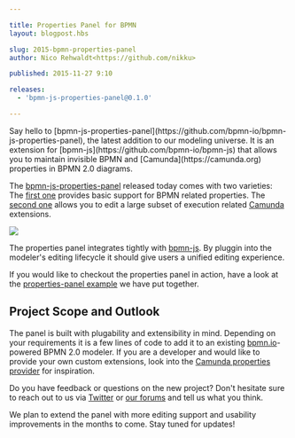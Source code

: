 ```yaml
---

title: Properties Panel for BPMN
layout: blogpost.hbs

slug: 2015-bpmn-properties-panel
author: Nico Rehwaldt<https://github.com/nikku>

published: 2015-11-27 9:10

releases:
  - 'bpmn-js-properties-panel@0.1.0'

---
```



<p class="introduction">
  Say hello to [bpmn-js-properties-panel](https://github.com/bpmn-io/bpmn-js-properties-panel), the latest addition to our modeling universe. It is an extension for [bpmn-js](https://github.com/bpmn-io/bpmn-js) that allows you to maintain invisible BPMN and [Camunda](https://camunda.org) properties in BPMN 2.0 diagrams.
</p>

<!-- continue -->

The [bpmn-js-properties-panel](https://github.com/bpmn-js-properties-panel) released today comes with two varieties: The [first one](https://github.com/bpmn-io/bpmn-js-properties-panel/tree/master/lib/provider/bpmn) provides basic support for BPMN related properties. The [second one](https://github.com/bpmn-io/bpmn-js-properties-panel/tree/master/lib/provider/camunda) allows you to edit a large subset of execution related [Camunda](https://camunda.org) extensions.

<div class="figure no-border">
  <a href="https://github.com/bpmn-io/bpmn-js-properties-panel">
    <img src="{{ assets }}/attachments/blog/2015/013-properties-panel.png">
  </a>
</div>


The properties panel integrates tightly with [bpmn-js](https://github.com/bpmn-io/bpmn-js). By pluggin into the modeler's editing lifecycle it should give users a unified editing experience.

If you would like to checkout the properties panel in action, have a look at the [properties-panel example](https://github.com/bpmn-io/bpmn-js-examples/tree/properties-panel) we have put together.


## Project Scope and Outlook

The panel is built with plugability and extensibility in mind. Depending on your requirements it is a few lines of code to add it to an existing [bpmn.io](http://bpmn.io)-powered BPMN 2.0 modeler. If you are a developer and would like to provide your own custom extensions, look into the [Camunda properties provider](https://github.com/bpmn-io/bpmn-js-properties-panel/tree/master/lib/provider/camunda) for inspiration.

Do you have feedback or questions on the new project? Don't hesitate sure to reach out to us via [Twitter](https://twitter.com/bpmn_io) or [our forums](https://forum.bpmn.io) and tell us what you think.

We plan to extend the panel with more editing support and usability improvements in the months to come. Stay tuned for updates!